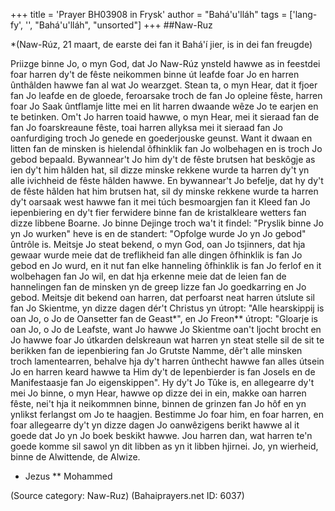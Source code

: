 +++
title = 'Prayer BH03908 in Frysk'
author = "Bahá'u'lláh"
tags = ['lang-fy', '', "Bahá'u'lláh", "unsorted"]
+++
##Naw-Ruz

*(Naw-Rúz, 21 maart, de earste dei fan it Bahá'í jier, is in dei fan freugde)

Priizge binne Jo, o myn God, dat Jo Naw-Rúz ynsteld hawwe as in feestdei foar harren dy't de fêste neikommen binne út leafde foar Jo en harren ûnthâlden hawwe fan al wat Jo wearzget. Stean ta, o myn Hear, dat it fjoer fan Jo leafde en de gloede, feroarsake troch de fan Jo opleine fêste, harren foar Jo Saak ûntflamje litte mei en lit harren dwaande wêze Jo te earjen en te betinken.
Om't Jo harren toaid hawwe, o myn Hear, mei it sieraad fan de fan Jo foarskreaune fêste, toai harren allyksa mei it sieraad fan Jo oanfurdiging troch Jo genede en goederjouske geunst. Want it dwaan en litten fan de minsken is hielendal ôfhinklik fan Jo wolbehagen en is troch Jo gebod bepaald. Bywannear't Jo him dy't de fêste brutsen hat beskôgje as ien dy't him hâlden hat, sil dizze minske rekkene wurde ta harren dy't yn alle ivichheid de fêste hâlden hawwe. En bywannear't Jo befelje, dat hy dy't de fêste hâlden hat him brutsen hat, sil dy minske rekkene wurde ta harren dy't oarsaak west hawwe fan it mei túch besmoargjen fan it Kleed fan Jo iepenbiering en dy't fier ferwidere binne fan de kristalkleare wetters fan dizze libbene Boarne.
Jo binne Dejinge troch wa't it findel: "Pryslik binne Jo yn Jo wurken" heve is en de standert: "Opfolge wurde Jo yn Jo gebod" ûntrôle is. Meitsje Jo steat bekend, o myn God, oan Jo tsjinners, dat hja gewaar wurde meie dat de treflikheid fan alle dingen ôfhinklik is fan Jo gebod en Jo wurd, en it nut fan elke hanneling ôfhinklik is fan Jo ferlof en it wolbehagen fan Jo wil, en dat hja erkenne meie dat de leien fan de hannelingen fan de minsken yn de greep lizze fan Jo goedkarring en Jo gebod. Meitsje dit bekend oan harren, dat perfoarst neat harren útslute sil fan Jo Skientme, yn dizze dagen dér't Christus yn útropt: "Alle hearskippij is oan Jo, o Jo de Oansetter fan de Geast*", en Jo Freon** útropt: "Gloarje is oan Jo, o Jo de Leafste, want Jo hawwe Jo Skientme oan't ljocht brocht en Jo hawwe foar Jo útkarden delskreaun wat harren yn steat stelle sil de sit te berikken fan de iepenbiering fan Jo Grutste Namme, dêr't alle minsken troch lamentearren, behalve hja dy't harren ûnthecht hawwe fan alles útsein Jo en harren keard hawwe ta Him dy't de Iepenbierder is fan Josels en de Manifestaasje fan Jo eigenskippen".
Hy dy't Jo Tûke is, en allegearre dy't mei Jo binne, o myn Hear, hawwe op dizze dei in ein, makke oan harren fêste, nei't hja it neikommnen binne, binnen de grinzen fan Jo hôf en yn ynlikst ferlangst om Jo te haagjen. Bestimme Jo foar him, en foar harren, en foar allegearre dy't yn dizze dagen Jo oanwêzigens berikt hawwe al it goede dat Jo yn Jo boek beskikt hawwe. Jou harren dan, wat harren te'n goede komme sil sawol yn dit libben as yn it libben hjirnei.
Jo, yn wierheid, binne de Alwittende, de Alwize.


* Jezus
** Mohammed

(Source category: Naw-Ruz)
(Bahaiprayers.net ID: 6037)
